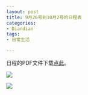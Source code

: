 ```yaml
---
layout: post
title: 9月26号到10月2号的日程表
categories:
- Diandian
tags:
- 日常生活

---
```

<p>日程的PDF文件下载<a href="http://115.com/file/e6vmldqo# 9-26..10-2.pdf" target="_blank">点此</a>。</p>
<p><img src="http://m1.img.srcdd.com/farm4/d/2012/0627/10/AE65C37DA32AE83113FB351C80076C1F_B500_900_500_365.PNG" /></p>
<p><img src="http://m2.img.srcdd.com/farm5/d/2012/0627/10/705F07D609B1AE3D666A76F6A1CCB780_B500_900_500_186.PNG" /><br /><br /></p>
<p></p>